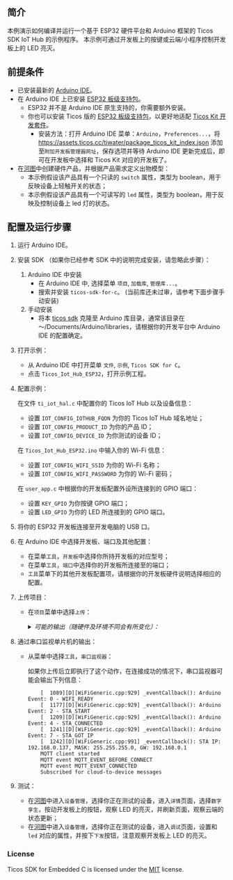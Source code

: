 ## 简介

本例演示如何编译并运行一个基于 ESP32 硬件平台和 Arduino 框架的 Ticos SDK IoT Hub 的示例程序。
本示例可通过开发板上的按键或云端/小程序控制开发板上的 LED 亮灭。

## 前提条件

- 已安装最新的 [Arduino IDE](https://www.arduino.cc/en/Main/Software)。
- 在 Arduino IDE 上已安装 [ESP32 板级支持包](https://github.com/espressif/arduino-esp32)。
    - ESP32 并不是 Arduino IDE 原生支持的，你需要额外安装。
    - 你也可以安装 Ticos 版的 [ESP32 板级支持包](https://github.com/tiwater/arduino-esp32)，以更好地适配 [Ticos Kit 开发套件](https://www.tiwater.com/ticos/kit/)。
        - 安装方法：打开 Arduino IDE 菜单：`Arduino`，`Preferences...`，将 https://assets.ticos.cc/tiwater/package_ticos_kit_index.json 添加至`附加开发板管理器网址`，保存选项并等待 Arduino IDE 更新完成后，即可在开发板中选择和 Ticos Kit 对应的开发板了。 
- 在[河图](https://console.ticos.cn)中创建硬件产品，并根据产品需求定义出物模型：
    - 本示例假设该产品具有一个只读的 `switch` 属性，类型为 boolean，用于反映设备上轻触开关的状态；
    - 本示例假设该产品具有一个可读写的 `led` 属性，类型为 boolean，用于反映及控制设备上 led 灯的状态。

## 配置及运行步骤

1. 运行 Arduino IDE。
2. 安装 SDK （如果你已经参考 SDK 中的说明完成安装，请忽略此步骤）：
   1. Arduino IDE 中安装
      - 在 Arduino IDE 中, 选择菜单 `项目`, `加载库`, `管理库...`。
      - 搜索并安装 `ticos-sdk-for-c`。 (当前库还未过审，请参考下面步骤手动安装)
   2. 手动安装
      - 将本 [ticos sdk](https://github.com/tiwater/ticos-sdk-for-c-arduino) 克隆至 Arduino 库目录，通常该目录在 ～/Documents/Arduino/libraries，请根据你的开发平台中 Arduino IDE 的配置确定。
3. 打开示例：

    - 从 Arduino IDE 中打开菜单 `文件`, `示例`, `Ticos SDK for C`。
    - 点击 `Ticos_Iot_Hub_ESP32`，打开示例工程。

4. 配置示例：

    在文件 `ti_iot_hal.c` 中配置你的 Ticos IoT Hub 以及设备信息：
    - 设置 `IOT_CONFIG_IOTHUB_FQDN` 为你的 Ticos IoT Hub 域名地址；
    - 设置 `IOT_CONFIG_PRODUCT_ID` 为你的产品 ID；
    - 设置 `IOT_CONFIG_DEVICE_ID` 为你测试的设备 ID；
  
    在 `Ticos_Iot_Hub_ESP32.ino` 中输入你的 Wi-Fi 信息：
    - 设置 `IOT_CONFIG_WIFI_SSID` 为你的 Wi-Fi 名称；
    - 设置 `IOT_CONFIG_WIFI_PASSWORD` 为你的 Wi-Fi 密码；
  
    在 `user_app.c` 中根据你的开发板配置外设所连接到的 GPIO 端口：
    - 设置 `KEY_GPIO` 为你按键 GPIO 端口；
    - 设置 `LED_GPIO` 为你的 LED 所连接到的 GPIO 端口。

5. 将你的 ESP32 开发板连接至开发电脑的 USB 口。

6. 在 Arduino IDE 中选择开发板、端口及其他配置：

    - 在菜单`工具`，`开发板`中选择你所持开发板的对应型号；
    - 在菜单`工具`，`端口`中选择你的开发板所连接至的端口；
    - `工具`菜单下的其他开发板配置项，请根据你的开发板硬件说明选择相应的配置。

7. 上传项目：

    - 在`项目`菜单中选择`上传`：

        <details><summary><i>可能的输出（随硬件及环境不同会有所变化）：</i></summary>
        <p>

        ```text
        Executable segment sizes:
        IROM   : 361788          - code in flash         (default or ICACHE_FLASH_ATTR)
        IRAM   : 26972   / 32768 - code in IRAM          (ICACHE_RAM_ATTR, ISRs...)
        DATA   : 1360  )         - initialized variables (global, static) in RAM/HEAP
        RODATA : 2152  ) / 81920 - constants             (global, static) in RAM/HEAP
        BSS    : 26528 )         - zeroed variables      (global, static) in RAM/HEAP
        Sketch uses 392272 bytes (37%) of program storage space. Maximum is 1044464 bytes.
        Global variables use 30040 bytes (36%) of dynamic memory, leaving 51880 bytes for local variables. Maximum is 81920 bytes.
        /home/user/.arduino15/packages/esp8266/tools/python3/3.7.2-post1/python3 /home/user/.arduino15/packages/esp8266/hardware/esp8266/2.7.1/tools/upload.py --chip esp8266 --port /dev/ttyUSB0 --baud 230400 --before default_reset --after hard_reset write_flash 0x0 /tmp/arduino_build_826987/ticos_iot_hub_telemetry.ino.bin
        esptool.py v2.8
        Serial port /dev/ttyUSB0
        Connecting....
        Chip is ESP8266EX
        Features: WiFi
        Crystal is 26MHz
        MAC: dc:4f:22:5e:a7:09
        Uploading stub...
        Running stub...
        Stub running...
        Changing baud rate to 230400
        Changed.
        Configuring flash size...
        Auto-detected Flash size: 4MB
        Compressed 396432 bytes to 292339...

        Writing at 0x00000000... (5 %)
        Writing at 0x00004000... (11 %)
        Writing at 0x00008000... (16 %)
        Writing at 0x0000c000... (22 %)
        Writing at 0x00010000... (27 %)
        Writing at 0x00014000... (33 %)
        Writing at 0x00018000... (38 %)
        Writing at 0x0001c000... (44 %)
        Writing at 0x00020000... (50 %)
        Writing at 0x00024000... (55 %)
        Writing at 0x00028000... (61 %)
        Writing at 0x0002c000... (66 %)
        Writing at 0x00030000... (72 %)
        Writing at 0x00034000... (77 %)
        Writing at 0x00038000... (83 %)
        Writing at 0x0003c000... (88 %)
        Writing at 0x00040000... (94 %)
        Writing at 0x00044000... (100 %)
        Wrote 396432 bytes (292339 compressed) at 0x00000000 in 13.0 seconds (effective 243.4 kbit/s)...
        Hash of data verified.

        Leaving...
        Hard resetting via RTS pin...
        ```

        </p>
        </details>

8. 通过串口监视单片机的输出：

    - 从菜单中选择`工具`，`串口监视器`：

        如果你上传后立即执行了这个动作，在连接成功的情况下，串口监视器可能会输出下列信息：

        ```[  1063][I][esp32-hal-psram.c:96] psramInit(): PSRAM enabled
            [  1089][D][WiFiGeneric.cpp:929] _eventCallback(): Arduino Event: 0 - WIFI_READY
            [  1177][D][WiFiGeneric.cpp:929] _eventCallback(): Arduino Event: 2 - STA_START
            [  1209][D][WiFiGeneric.cpp:929] _eventCallback(): Arduino Event: 4 - STA_CONNECTED
            [  1241][D][WiFiGeneric.cpp:929] _eventCallback(): Arduino Event: 7 - STA_GOT_IP
            [  1242][D][WiFiGeneric.cpp:991] _eventCallback(): STA IP: 192.168.0.137, MASK: 255.255.255.0, GW: 192.168.0.1
            MQTT client started
            MQTT event MQTT_EVENT_BEFORE_CONNECT
            MQTT event MQTT_EVENT_CONNECTED
            Subscribed for cloud-to-device messages
        ```
9. 测试：
    - 在[河图](https://console.ticos.cn)中进入`设备管理`，选择你正在测试的设备，进入`详情`页面，选择`数字孪生`，按动开发板上的按钮，观察 LED 的亮灭，并刷新页面，观察云端的状态更新；
    - 在[河图](https://console.ticos.cn)中进入`设备管理`，选择你正在测试的设备，进入`调试`页面，设置和 `led` 对应的属性，并按下`下发`按钮，注意观察开发板上 LED 的亮灭。

### License

Ticos SDK for Embedded C is licensed under the [MIT](https://github.com/tiwater/ticos-sdk-for-c/blob/main/LICENSE) license.

